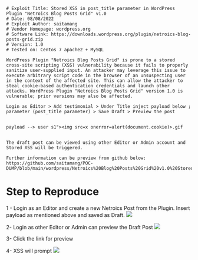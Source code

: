 ```
# Exploit Title: Stored XSS in post_title parameter in WordPress Plugin "Netroics Blog Posts Grid" v1.0
# Date: 08/08/2022
# Exploit Author: saitamang
# Vendor Homepage: wordpress.org
# Software Link: https://downloads.wordpress.org/plugin/netroics-blog-posts-grid.zip
# Version: 1.0
# Tested on: Centos 7 apache2 + MySQL

WordPress Plugin "Netroics Blog Posts Grid" is prone to a stored cross-site scripting (XSS) vulnerability because it fails to properly sanitize user-supplied input. An attacker may leverage this issue to execute arbitrary script code in the browser of an unsuspecting user in the context of the affected site. This can allow the attacker to steal cookie-based authentication credentials and launch other attacks. WordPress Plugin "Netroics Blog Posts Grid" version 1.0 is vulnerable; prior versions may also be affected.

Login as Editor > Add testimonial > Under Title inject payload below ; parameter (post_title parameter) > Save Draft > Preview the post


payload --> user s1"><img src=x onerror=alert(document.cookie)>.gif


The draft post can be viewed using other Editor or Admin account and Stored XSS will be triggered.

Further information can be preview from github below:
https://github.com/saitamang/POC-DUMP/blob/main/wordpress/Netroics%20Blog%20Posts%20Grid%20v1.0%20Stored%20XSS.md

```
# Step to Reproduce
1 - Login as an Editor and create a new Netroics Post from the Plugin. Insert payload as mentioned above and saved as Draft.
<img src=https://github.com/saitamang/POC-DUMP/blob/main/wordpress/img/1-editor%20create%20post%20save%20as%20draft.png>

2- Login as other Editor or Admin can preview the Draft Post
<img src=https://github.com/saitamang/POC-DUMP/blob/main/wordpress/img/2-other%20users%20including%20admin%20can%20view%20draft.png>

3- Click the link for preview
<img scr=https://github.com/saitamang/POC-DUMP/blob/main/wordpress/img/3-click%20the%20link%20or%20preview.png>

4- XSS will prompt
<img src=https://github.com/saitamang/POC-DUMP/blob/main/wordpress/img/4-xss%20prompt%20when%20open%20link.png>

